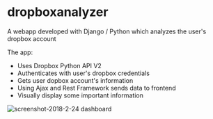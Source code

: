 # dropboxanalyzer
A webapp developed with Django / Python which analyzes the user's dropbox account

The app:

* Uses Dropbox Python API V2
* Authenticates with user's dropbox credentials
* Gets user dopbox account's information
* Using Ajax and Rest Framework sends data to frontend
* Visually display some important information

![screenshot-2018-2-24 dashboard](https://user-images.githubusercontent.com/22890286/36636875-00033b94-199d-11e8-8f28-b8515bb17c00.png)
